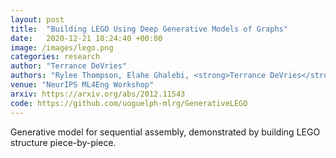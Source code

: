 ```yaml
---
layout: post
title:  "Building LEGO Using Deep Generative Models of Graphs"
date:   2020-12-21 18:24:40 +00:00
image: /images/lego.png
categories: research
author: "Terrance DeVries"
authors: "Rylee Thompson, Elahe Ghalebi, <strong>Terrance DeVries</strong>, Graham W. Taylor"
venue: "NeurIPS ML4Eng Workshop"
arxiv: https://arxiv.org/abs/2012.11543
code: https://github.com/uoguelph-mlrg/GenerativeLEGO
---
```

Generative model for sequential assembly, demonstrated by building LEGO structure piece-by-piece.